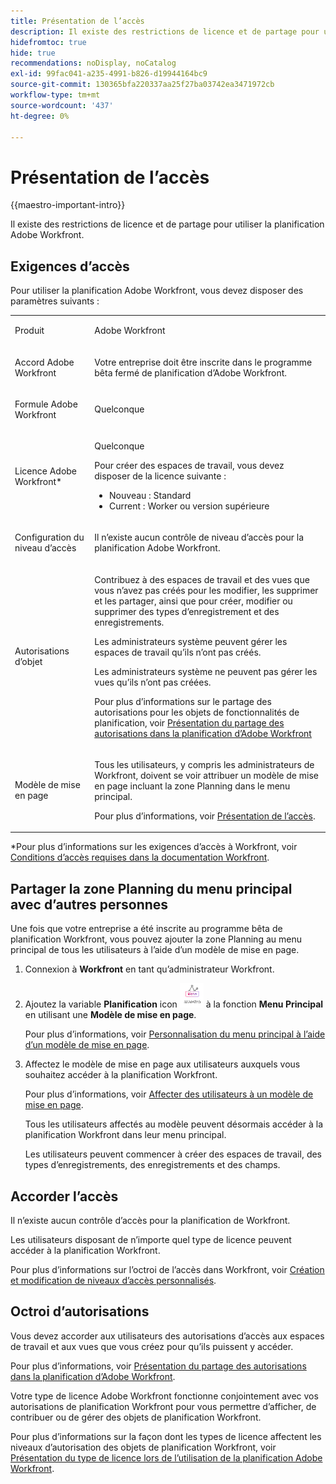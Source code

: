 ```yaml
---
title: Présentation de l’accès
description: Il existe des restrictions de licence et de partage pour utiliser la planification Adobe Workfront.
hidefromtoc: true
hide: true
recommendations: noDisplay, noCatalog
exl-id: 99fac041-a235-4991-b826-d19944164bc9
source-git-commit: 130365bfa220337aa25f27ba03742ea3471972cb
workflow-type: tm+mt
source-wordcount: '437'
ht-degree: 0%

---
```


<!--update the metadata with real things when making this public; also update the description with something like this: Not all users in the organization have the same access and permissions to use Adobe Workfront planning. This article describes the levels of access that users could have to Adobe Workfront planning. -->
<!--update the title and the metadata title if Workfront planning is NOT its own product - because the title is too generic for it being a Workfront capability-->

# Présentation de l’accès

{{maestro-important-intro}}

Il existe des restrictions de licence et de partage pour utiliser la planification Adobe Workfront.

## Exigences d’accès

Pour utiliser la planification Adobe Workfront, vous devez disposer des paramètres suivants :

<table style="table-layout:auto">
 <col>
 </col>
 <col>
 </col>
 <tbody>
    <tr>
<tr>
<td>
   <p> Produit</p> </td>
   <td>
   <p> Adobe Workfront</p> </td>
  </tr>  
 <td role="rowheader"><p>Accord Adobe Workfront</p></td>
   <td>
<p>Votre entreprise doit être inscrite dans le programme bêta fermé de planification d’Adobe Workfront. </p>
   </td>
  </tr>
  <tr>
   <td role="rowheader"><p>Formule Adobe Workfront</p></td>
   <td>
<p>Quelconque</p>
   </td>
  </tr>
  <tr>
   <td role="rowheader"><p>Licence Adobe Workfront*</p></td>
   <td>
   <p>Quelconque</p>
   <p>Pour créer des espaces de travail, vous devez disposer de la licence suivante :</p>
   <ul>
   <li>
   Nouveau : Standard
   </li>
   <li>
   Current : Worker ou version supérieure
   </li>
   </ul>
  </td>
  </tr>
  <tr>
   <td role="rowheader"><p>Configuration du niveau d’accès</p></td>
   <td> <p>Il n’existe aucun contrôle de niveau d’accès pour la planification Adobe Workfront.</p>  
</td>
  </tr>
<tr>
   <td role="rowheader"><p>Autorisations d’objet</p></td>
   <td>
   <p>Contribuez à des espaces de travail et des vues que vous n’avez pas créés pour les modifier, les supprimer et les partager, ainsi que pour créer, modifier ou supprimer des types d’enregistrement et des enregistrements.</p>
    <p>Les administrateurs système peuvent gérer les espaces de travail qu’ils n’ont pas créés. </p>
    <p>Les administrateurs système ne peuvent pas gérer les vues qu’ils n’ont pas créées. </p>
   <p>Pour plus d’informations sur le partage des autorisations pour les objets de fonctionnalités de planification, voir  
   <a href="../access/sharing-permissions-overview.md">Présentation du partage des autorisations dans la planification d’Adobe Workfront</a> 
  </td>
  </tr>
<tr>
   <td role="rowheader"><p>Modèle de mise en page</p></td>
   <td> <p>Tous les utilisateurs, y compris les administrateurs de Workfront, doivent se voir attribuer un modèle de mise en page incluant la zone Planning dans le menu principal. </p> <p>Pour plus d’informations, voir <a href="/help/quicksilver/maestro/access/access-overview.md">Présentation de l’accès</a>. </p>  
</td>
  </tr>
 </tbody>
</table>

*Pour plus d’informations sur les exigences d’accès à Workfront, voir [Conditions d’accès requises dans la documentation Workfront](/help/quicksilver/administration-and-setup/add-users/access-levels-and-object-permissions/access-level-requirements-in-documentation.md).


## Partager la zone Planning du menu principal avec d’autres personnes

<!--First, contact your account manager to obtain access to the current Workfront planning closed beta program.-->

Une fois que votre entreprise a été inscrite au programme bêta de planification Workfront, vous pouvez ajouter la zone Planning au menu principal de tous les utilisateurs à l’aide d’un modèle de mise en page.

1. Connexion à **Workfront** en tant qu’administrateur Workfront.

1. Ajoutez la variable **Planification** icon ![](assets/maestro-icon.png) à la fonction **Menu Principal** en utilisant une **Modèle de mise en page**.

   Pour plus d’informations, voir [Personnalisation du menu principal à l’aide d’un modèle de mise en page](../../administration-and-setup/customize-workfront/use-layout-templates/customize-main-menu.md).

1. Affectez le modèle de mise en page aux utilisateurs auxquels vous souhaitez accéder à la planification Workfront.

   Pour plus d’informations, voir [Affecter des utilisateurs à un modèle de mise en page](../../administration-and-setup/customize-workfront/use-layout-templates/assign-users-to-layout-template.md).

   Tous les utilisateurs affectés au modèle peuvent désormais accéder à la planification Workfront dans leur menu principal.

   Les utilisateurs peuvent commencer à créer des espaces de travail, des types d’enregistrements, des enregistrements et des champs.

## Accorder l’accès

Il n’existe aucun contrôle d’accès pour la planification de Workfront.

Les utilisateurs disposant de n’importe quel type de licence peuvent accéder à la planification Workfront.

Pour plus d’informations sur l’octroi de l’accès dans Workfront, voir [Création et modification de niveaux d’accès personnalisés](/help/quicksilver/administration-and-setup/add-users/configure-and-grant-access/create-modify-access-levels.md).

## Octroi d’autorisations

Vous devez accorder aux utilisateurs des autorisations d’accès aux espaces de travail et aux vues que vous créez pour qu’ils puissent y accéder.

Pour plus d’informations, voir [Présentation du partage des autorisations dans la planification d’Adobe Workfront](/help/quicksilver/maestro/access/sharing-permissions-overview.md).

Votre type de licence Adobe Workfront fonctionne conjointement avec vos autorisations de planification Workfront pour vous permettre d’afficher, de contribuer ou de gérer des objets de planification Workfront.

Pour plus d’informations sur la façon dont les types de licence affectent les niveaux d’autorisation des objets de planification Workfront, voir [Présentation du type de licence lors de l’utilisation de la planification Adobe Workfront](/help/quicksilver/maestro/access/license-type-overview.md).


